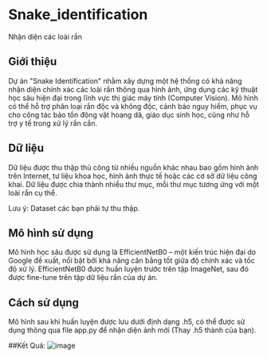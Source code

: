 # Snake_identification
Nhận diện các loài rắn

## Giới thiệu
Dự án "Snake Identification" nhằm xây dựng một hệ thống có khả năng nhận diện chính xác các loài rắn thông qua hình ảnh, ứng dụng các kỹ thuật học sâu hiện đại trong lĩnh vực thị giác máy tính (Computer Vision). Mô hình có thể hỗ trợ phân loại rắn độc và không độc, cảnh báo nguy hiểm, phục vụ cho công tác bảo tồn động vật hoang dã, giáo dục sinh học, cũng như hỗ trợ y tế trong xử lý rắn cắn.

## Dữ liệu
Dữ liệu được thu thập thủ công từ nhiều nguồn khác nhau bao gồm hình ảnh trên Internet, tư liệu khoa học, hình ảnh thực tế hoặc các cơ sở dữ liệu công khai. Dữ liệu được chia thành nhiều thư mục, mỗi thư mục tương ứng với một loài rắn cụ thể.

Lưu ý: Dataset các bạn phải tự thu thập.

## Mô hình sử dụng
Mô hình học sâu được sử dụng là EfficientNetB0 – một kiến trúc hiện đại do Google đề xuất, nổi bật bởi khả năng cân bằng tốt giữa độ chính xác và tốc độ xử lý. EfficientNetB0 được huấn luyện trước trên tập ImageNet, sau đó được fine-tune trên tập dữ liệu rắn của dự án.

## Cách sử dụng
Mô hình sau khi huấn luyện được lưu dưới định dạng .h5, có thể được sử dụng thông qua file app.py để nhận diện ảnh mới (Thay .h5 thành của bạn).

##Kết Quả:
![image](https://github.com/user-attachments/assets/77739e73-3631-4a34-b657-b5edc49fff86)



